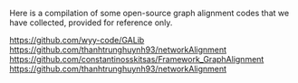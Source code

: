 Here is a compilation of some open-source graph alignment codes that we have collected, provided for reference only.

https://github.com/wyy-code/GALib
https://github.com/thanhtrunghuynh93/networkAlignment
https://github.com/constantinosskitsas/Framework_GraphAlignment
https://github.com/thanhtrunghuynh93/networkAlignment